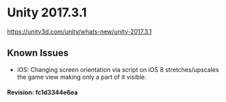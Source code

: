# Unity 2017.3.1

https://unity3d.com/unity/whats-new/unity-2017.3.1

## Known Issues



*   iOS: Changing screen orientation via script on iOS 8 stretches/upscales the game view making only a part of it visible.

#### Revision: fc1d3344e6ea